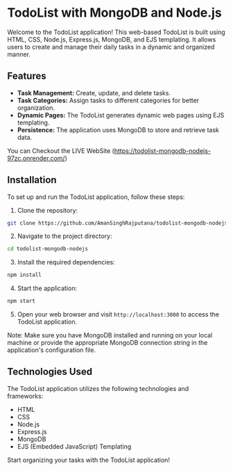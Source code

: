 # TodoList with MongoDB and Node.js



Welcome to the TodoList application! This web-based TodoList is built using HTML, CSS, Node.js, Express.js, MongoDB, and EJS templating. It allows users to create and manage their daily tasks in a dynamic and organized manner.

## Features

- **Task Management:** Create, update, and delete tasks.
- **Task Categories:** Assign tasks to different categories for better organization.
- **Dynamic Pages:** The TodoList generates dynamic web pages using EJS templating.
- **Persistence:** The application uses MongoDB to store and retrieve task data.

You can Checkout the LIVE WebSite (https://todolist-mongodb-nodejs-97zc.onrender.com/)

## Installation

To set up and run the TodoList application, follow these steps:

1. Clone the repository:

```bash
git clone https://github.com/AmanSinghRajputana/todolist-mongodb-nodejs.git
```

2. Navigate to the project directory:

```bash
cd todolist-mongodb-nodejs
```

3. Install the required dependencies:

```bash
npm install
```

4. Start the application:

```bash
npm start
```

5. Open your web browser and visit `http://localhost:3000` to access the TodoList application.

Note: Make sure you have MongoDB installed and running on your local machine or provide the appropriate MongoDB connection string in the application's configuration file.


## Technologies Used

The TodoList application utilizes the following technologies and frameworks:

- HTML
- CSS
- Node.js
- Express.js
- MongoDB
- EJS (Embedded JavaScript) Templating

Start organizing your tasks with the TodoList application!
